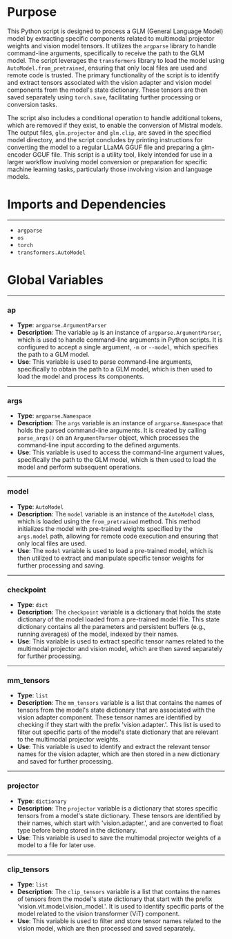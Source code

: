 # Purpose
This Python script is designed to process a GLM (General Language Model) model by extracting specific components related to multimodal projector weights and vision model tensors. It utilizes the `argparse` library to handle command-line arguments, specifically to receive the path to the GLM model. The script leverages the `transformers` library to load the model using `AutoModel.from_pretrained`, ensuring that only local files are used and remote code is trusted. The primary functionality of the script is to identify and extract tensors associated with the vision adapter and vision model components from the model's state dictionary. These tensors are then saved separately using `torch.save`, facilitating further processing or conversion tasks.

The script also includes a conditional operation to handle additional tokens, which are removed if they exist, to enable the conversion of Mistral models. The output files, `glm.projector` and `glm.clip`, are saved in the specified model directory, and the script concludes by printing instructions for converting the model to a regular LLaMA GGUF file and preparing a glm-encoder GGUF file. This script is a utility tool, likely intended for use in a larger workflow involving model conversion or preparation for specific machine learning tasks, particularly those involving vision and language models.
# Imports and Dependencies

---
- `argparse`
- `os`
- `torch`
- `transformers.AutoModel`


# Global Variables

---
### ap
- **Type**: `argparse.ArgumentParser`
- **Description**: The variable `ap` is an instance of `argparse.ArgumentParser`, which is used to handle command-line arguments in Python scripts. It is configured to accept a single argument, `-m` or `--model`, which specifies the path to a GLM model.
- **Use**: This variable is used to parse command-line arguments, specifically to obtain the path to a GLM model, which is then used to load the model and process its components.


---
### args
- **Type**: `argparse.Namespace`
- **Description**: The `args` variable is an instance of `argparse.Namespace` that holds the parsed command-line arguments. It is created by calling `parse_args()` on an `ArgumentParser` object, which processes the command-line input according to the defined arguments.
- **Use**: This variable is used to access the command-line argument values, specifically the path to the GLM model, which is then used to load the model and perform subsequent operations.


---
### model
- **Type**: `AutoModel`
- **Description**: The `model` variable is an instance of the `AutoModel` class, which is loaded using the `from_pretrained` method. This method initializes the model with pre-trained weights specified by the `args.model` path, allowing for remote code execution and ensuring that only local files are used.
- **Use**: The `model` variable is used to load a pre-trained model, which is then utilized to extract and manipulate specific tensor weights for further processing and saving.


---
### checkpoint
- **Type**: `dict`
- **Description**: The `checkpoint` variable is a dictionary that holds the state dictionary of the model loaded from a pre-trained model file. This state dictionary contains all the parameters and persistent buffers (e.g., running averages) of the model, indexed by their names.
- **Use**: This variable is used to extract specific tensor names related to the multimodal projector and vision model, which are then saved separately for further processing.


---
### mm\_tensors
- **Type**: `list`
- **Description**: The `mm_tensors` variable is a list that contains the names of tensors from the model's state dictionary that are associated with the vision adapter component. These tensor names are identified by checking if they start with the prefix 'vision.adapter.'. This list is used to filter out specific parts of the model's state dictionary that are relevant to the multimodal projector weights.
- **Use**: This variable is used to identify and extract the relevant tensor names for the vision adapter, which are then stored in a new dictionary and saved for further processing.


---
### projector
- **Type**: `dictionary`
- **Description**: The `projector` variable is a dictionary that stores specific tensors from a model's state dictionary. These tensors are identified by their names, which start with 'vision.adapter.', and are converted to float type before being stored in the dictionary.
- **Use**: This variable is used to save the multimodal projector weights of a model to a file for later use.


---
### clip\_tensors
- **Type**: `list`
- **Description**: The `clip_tensors` variable is a list that contains the names of tensors from the model's state dictionary that start with the prefix 'vision.vit.model.vision_model.'. It is used to identify specific parts of the model related to the vision transformer (ViT) component.
- **Use**: This variable is used to filter and store tensor names related to the vision model, which are then processed and saved separately.



